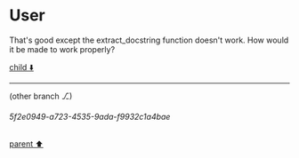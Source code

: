# User

That's good except the extract_docstring function doesn't work. How would it be made to work properly?

[child ⬇️](#5f2e0949-a723-4535-9ada-f9932c1a4bae)

---

(other branch ⎇)
###### 5f2e0949-a723-4535-9ada-f9932c1a4bae
[parent ⬆️](#aaa272c5-3631-4746-a0f3-1619a476f340)
